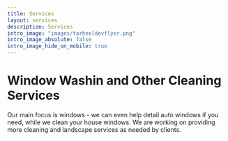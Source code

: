 ```yaml
---
title: Services
layout: services
description: Services
intro_image: "images/tarheeldevflyer.png"
intro_image_absolute: false
intro_image_hide_on_mobile: true
---
```


# Window Washin and Other Cleaning Services

Our main focus is windows - we can even help detail auto windows if you need, while we clean your house windows. We are working on providing more cleaning and landscape services as needed by clients.
